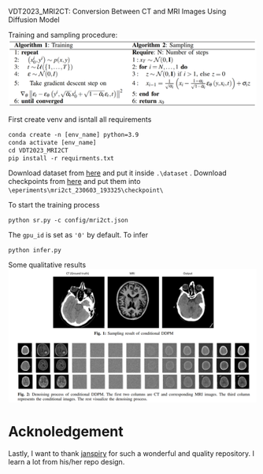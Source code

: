 VDT2023_MRI2CT: Conversion Between CT and MRI Images Using Diffusion Model

Training and sampling procedure:
![1686498834984](image/README/1686498834984.png)

First create venv and isntall all requirements
```
conda create -n [env_name] python=3.9
conda activate [env_name]
cd VDT2023_MRI2CT
pip install -r requirments.txt
```

Download dataset from [here](https://drive.google.com/file/d/1TRqkF2EJiXT4RwlaSkrYrDrCS-TsyNnM/view?usp=sharing) and put it inside ```.\dataset``` .
Download checkpoints from [here](https://drive.google.com/drive/folders/1Bcrc3SkgXY8OOMhD3d-pmwGycMqt7dKM?usp=sharing) and put them into ```\eperiments\mri2ct_230603_193325\checkpoint\```

To start the training process
```
python sr.py -c config/mri2ct.json 
```
The ```gpu_id``` is set as ```'0'``` by default.
To infer
```
python infer.py
```
Some qualitative results
![1686498908832](image/README/1686498908832.png)

# Acknoledgement 
Lastly, I want to thank [janspiry](https://github.com/Janspiry/Image-Super-Resolution-via-Iterative-Refinement) for such a wonderful and quality repository. I learn a lot from his/her repo design.